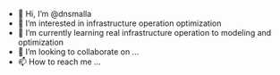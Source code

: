 - 👋 Hi, I’m @dnsmalla
- 👀 I’m interested in infrastructure operation optimization
- 🌱 I’m currently learning real infrastructure operation to modeling and optimization
- 💞️ I’m looking to collaborate on ...
- 📫 How to reach me ...

<!---
dnsmalla/dnsmalla is a ✨ special ✨ repository because its `README.md` (this file) appears on your GitHub profile.
You can click the Preview link to take a look at your changes.
--->
